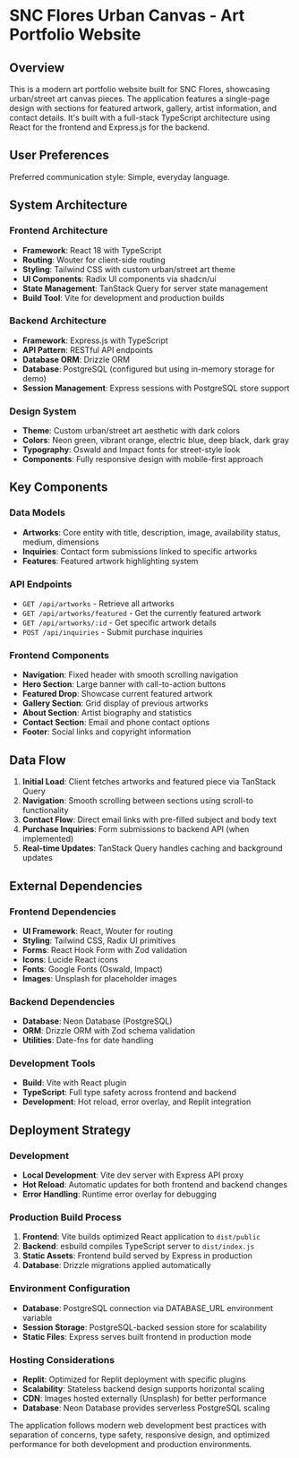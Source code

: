 # SNC Flores Urban Canvas - Art Portfolio Website

## Overview

This is a modern art portfolio website built for SNC Flores, showcasing urban/street art canvas pieces. The application features a single-page design with sections for featured artwork, gallery, artist information, and contact details. It's built with a full-stack TypeScript architecture using React for the frontend and Express.js for the backend.

## User Preferences

Preferred communication style: Simple, everyday language.

## System Architecture

### Frontend Architecture
- **Framework**: React 18 with TypeScript
- **Routing**: Wouter for client-side routing
- **Styling**: Tailwind CSS with custom urban/street art theme
- **UI Components**: Radix UI components via shadcn/ui
- **State Management**: TanStack Query for server state management
- **Build Tool**: Vite for development and production builds

### Backend Architecture
- **Framework**: Express.js with TypeScript
- **API Pattern**: RESTful API endpoints
- **Database ORM**: Drizzle ORM
- **Database**: PostgreSQL (configured but using in-memory storage for demo)
- **Session Management**: Express sessions with PostgreSQL store support

### Design System
- **Theme**: Custom urban/street art aesthetic with dark colors
- **Colors**: Neon green, vibrant orange, electric blue, deep black, dark gray
- **Typography**: Oswald and Impact fonts for street-style look
- **Components**: Fully responsive design with mobile-first approach

## Key Components

### Data Models
- **Artworks**: Core entity with title, description, image, availability status, medium, dimensions
- **Inquiries**: Contact form submissions linked to specific artworks
- **Features**: Featured artwork highlighting system

### API Endpoints
- `GET /api/artworks` - Retrieve all artworks
- `GET /api/artworks/featured` - Get the currently featured artwork
- `GET /api/artworks/:id` - Get specific artwork details
- `POST /api/inquiries` - Submit purchase inquiries

### Frontend Components
- **Navigation**: Fixed header with smooth scrolling navigation
- **Hero Section**: Large banner with call-to-action buttons
- **Featured Drop**: Showcase current featured artwork
- **Gallery Section**: Grid display of previous artworks
- **About Section**: Artist biography and statistics
- **Contact Section**: Email and phone contact options
- **Footer**: Social links and copyright information

## Data Flow

1. **Initial Load**: Client fetches artworks and featured piece via TanStack Query
2. **Navigation**: Smooth scrolling between sections using scroll-to functionality
3. **Contact Flow**: Direct email links with pre-filled subject and body text
4. **Purchase Inquiries**: Form submissions to backend API (when implemented)
5. **Real-time Updates**: TanStack Query handles caching and background updates

## External Dependencies

### Frontend Dependencies
- **UI Framework**: React, Wouter for routing
- **Styling**: Tailwind CSS, Radix UI primitives
- **Forms**: React Hook Form with Zod validation
- **Icons**: Lucide React icons
- **Fonts**: Google Fonts (Oswald, Impact)
- **Images**: Unsplash for placeholder images

### Backend Dependencies
- **Database**: Neon Database (PostgreSQL)
- **ORM**: Drizzle ORM with Zod schema validation
- **Utilities**: Date-fns for date handling

### Development Tools
- **Build**: Vite with React plugin
- **TypeScript**: Full type safety across frontend and backend
- **Development**: Hot reload, error overlay, and Replit integration

## Deployment Strategy

### Development
- **Local Development**: Vite dev server with Express API proxy
- **Hot Reload**: Automatic updates for both frontend and backend changes
- **Error Handling**: Runtime error overlay for debugging

### Production Build Process
1. **Frontend**: Vite builds optimized React application to `dist/public`
2. **Backend**: esbuild compiles TypeScript server to `dist/index.js`
3. **Static Assets**: Frontend build served by Express in production
4. **Database**: Drizzle migrations applied automatically

### Environment Configuration
- **Database**: PostgreSQL connection via DATABASE_URL environment variable
- **Session Storage**: PostgreSQL-backed session store for scalability
- **Static Files**: Express serves built frontend in production mode

### Hosting Considerations
- **Replit**: Optimized for Replit deployment with specific plugins
- **Scalability**: Stateless backend design supports horizontal scaling
- **CDN**: Images hosted externally (Unsplash) for better performance
- **Database**: Neon Database provides serverless PostgreSQL scaling

The application follows modern web development best practices with separation of concerns, type safety, responsive design, and optimized performance for both development and production environments.